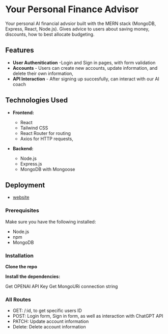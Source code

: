 # Your Personal Finance Advisor

Your personal AI financial advsior built with the MERN stack (MongoDB, Express, React, Node.js). Gives advice to users about saving money, discounts, how to best allocate budgeting. 

## Features
- **User Authenitication** -Login and Sign in pages, with form validation
- **Accounts** - Users can create new accounts, update information, and delete their own information,
- **API Interaction** - After signing up succesfully, can interact with our AI coach

## Technologies Used

- **Frontend:**

  - React
  - Tailwind CSS
  - React Router for routing
  - Axios for HTTP requests,

- **Backend:**
  - Node.js
  - Express.js
  - MongoDB with Mongoose
## Deployment

- [website](https://ai-finance-coach.vercel.app/)


### Prerequisites

Make sure you have the following installed:

- Node.js
- npm 
- MongoDB

### Installation

**Clone the repo**

 **Install the dependencies:**

Get OPENAI API Key
Get MongoURi connection string 



### All Routes
- GET: /:id, to get specific users ID
- POST: Login form, Sign in form, as well as interaction with ChatGPT API
- PATCH: Update account information 
- Delete: Delete account information